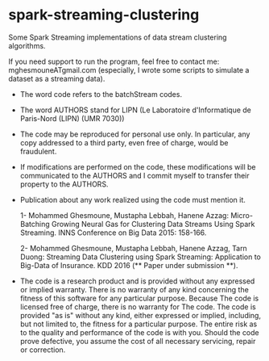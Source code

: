 # spark-streaming-clustering
Some Spark Streaming implementations of data stream clustering algorithms.

If you need support to run the program, feel free to contact me: mghesmouneATgmail.com (especially, I wrote some scripts to simulate a dataset as a streaming data).

  - The word code refers to the batchStream codes.

  - The word AUTHORS stand for LIPN (Le Laboratoire d'Informatique de Paris-Nord (LIPN) (UMR 7030)) 

  - The code may be reproduced for personal use only. In particular, any copy addressed to a third party, even free of charge, would be fraudulent.

  - If modifications are performed on the code, these modifications will  be communicated to the AUTHORS and I commit myself to transfer their    property to the AUTHORS.

  - Publication about any work realized using the code must mention it.

    1- Mohammed Ghesmoune, Mustapha Lebbah, Hanene Azzag: Micro-Batching Growing Neural Gas for Clustering Data Streams Using Spark Streaming. INNS Conference on Big Data 2015: 158-166.

    2- Mohammed Ghesmoune, Mustapha Lebbah, Hanene Azzag, Tarn Duong: Streaming Data Clustering using Spark Streaming: Application to Big-Data of Insurance. KDD 2016 (** Paper under submission **).

  - The code is a research product and is provided without any expressed or implied warranty. 
  There is no warranty of any kind concerning the fitness of this software for any particular purpose. 
  Because The code is licensed free of charge, there is no warranty for The code. 
  The code is provided "as is" without any kind, either expressed or implied, including, but not limited to, the fitness for a
  particular purpose. 
  The entire risk as to the quality and performance of the code is with you. Should the code prove defective, you assume
  the cost of all necessary servicing, repair or correction.

